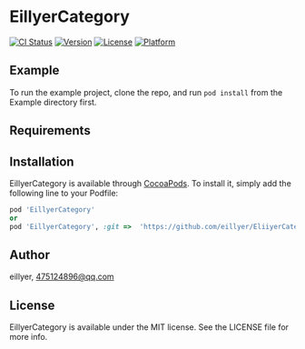 # EillyerCategory

[![CI Status](https://img.shields.io/travis/eillyer/EillyerCategory.svg?style=flat)](https://travis-ci.org/eillyer/EillyerCategory)
[![Version](https://img.shields.io/cocoapods/v/EillyerCategory.svg?style=flat)](https://cocoapods.org/pods/EillyerCategory)
[![License](https://img.shields.io/cocoapods/l/EillyerCategory.svg?style=flat)](https://cocoapods.org/pods/EillyerCategory)
[![Platform](https://img.shields.io/cocoapods/p/EillyerCategory.svg?style=flat)](https://cocoapods.org/pods/EillyerCategory)

## Example

To run the example project, clone the repo, and run `pod install` from the Example directory first.

## Requirements

## Installation

EillyerCategory is available through [CocoaPods](https://cocoapods.org). To install
it, simply add the following line to your Podfile:

```ruby
pod 'EillyerCategory'
or
pod 'EillyerCategory', :git =>  'https://github.com/eillyer/EliiyerCategory.git'
```

## Author

eillyer, 475124896@qq.com

## License

EillyerCategory is available under the MIT license. See the LICENSE file for more info.
